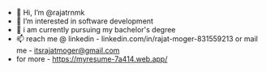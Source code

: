 - 👋 Hi, I’m @rajatrnmk
- 👀 I’m interested in software development
- 🌱 i am currently pursuing my bachelor's degree
- 📫  reach me @
           linkedin - linkedin.com/in/rajat-moger-831559213
           or mail me - itsrajatmoger@gmail.com
- for more - https://myresume-7a414.web.app/

<!---
rajatrnmk/rajatrnmk is a ✨ special ✨ repository because its `README.md` (this file) appears on your GitHub profile.
You can click the Preview link to take a look at your changes.
--->
